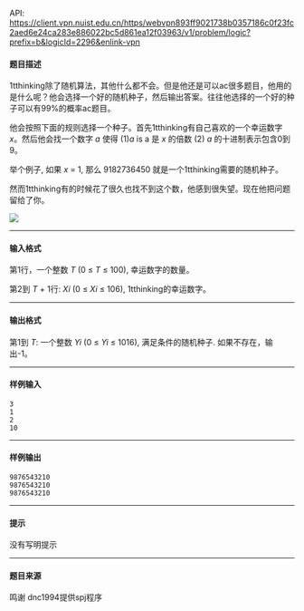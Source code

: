 API: https://client.vpn.nuist.edu.cn/https/webvpn893ff9021738b0357186c0f23fc2aed6e24ca283e886022bc5d861ea12f03963/v1/problem/logic?prefix=b&logicId=2296&enlink-vpn

#### 题目描述

1tthinking除了随机算法，其他什么都不会。但是他还是可以ac很多题目，他用的是什么呢？他会选择一个好的随机种子，然后输出答案。往往他选择的一个好的种子可以有99%的概率ac题目。

他会按照下面的规则选择一个种子。首先1tthinking有自己喜欢的一个幸运数字 _x_。然后他会找一个数字 _a_ 使得 (1)_a_ is a 是 _x_ 的倍数 (2) _a_ 的十进制表示包含0到9。

举个例子, 如果 _x_ = 1, 那么 9182736450 就是一个1tthinking需要的随机种子。

然而1tthinking有的时候花了很久也找不到这个数，他感到很失望。现在他把问题留给了你。

![](http://media.openjudge.cn/images/g3206_1.jpg)

---

#### 输入格式

第1行，一个整数 _T_ (0 ≤ _T_ ≤ 100), 幸运数字的数量。

第2到 _T_ + 1行: _Xi_ (0 ≤ _Xi_ ≤ 106), 1tthinking的幸运数字。

---

#### 输出格式

第1到 _T_: 一个整数 _Yi_ (0 ≤ _Yi_ ≤ 1016), 满足条件的随机种子. 如果不存在，输出-1。

---

#### 样例输入
```
3
1
2
10

```

---

#### 样例输出
```
9876543210
9876543210
9876543210

```

---

#### 提示

没有写明提示

---

#### 题目来源

鸣谢 dnc1994提供spj程序